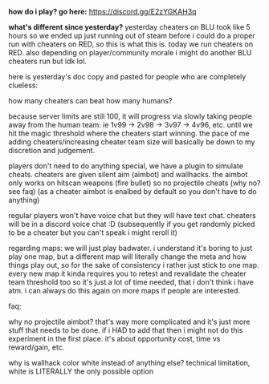 **how do i play? go here:** https://discord.gg/E2zYGKAH3q

**what's different since yesterday?** yesterday cheaters on BLU took like 5 hours so we ended up just running out of steam before i could do a proper run with cheaters on RED, so this is what this is. today we run cheaters on RED. also depending on player/community morale i might do another BLU cheaters run but idk lol.

here is yesterday's doc copy and pasted for people who are completely clueless:

how many cheaters can beat how many humans?


because server limits are still 100, it will progress via slowly taking people away from the human team: ie 1v99 -> 2v98 -> 3v97 -> 4v96, etc. until we hit the magic threshold where the cheaters start winning. the pace of me adding cheaters/increasing cheater team size will basically be down to my discretion and judgement.

players don't need to do anything special, we have a plugin to simulate cheats. cheaters are given silent aim (aimbot) and wallhacks. the aimbot only works on hitscan weapons (fire bullet) so no projectile cheats (why no? see faq) (as a cheater aimbot is enalbed by default so you don't have to do anything)

regular players won't have voice chat but they will have text chat. cheaters will be in a discord voice chat :D (subsequently if you get randomly picked to be a cheater but you can't speak i might reroll it)

regarding maps: we will just play badwater. i understand it's boring to just play one map, but a different map will literally change the meta and how things play out, so for the sake of consistency i rather just stick to one map. every new map it kinda requires you to retest and revalidate the cheater team threshold too so it's just a lot of time needed, that i don't think i have atm. i can always do this again on more maps if people are interested. 

faq:

why no projectile aimbot? that's way more complicated and it's just more stuff that needs to be done. if i HAD to add that then i might not do this experiment in the first place. it's about opportunity cost, time vs reward/gain, etc.

why is wallhack color white instead of anything else? technical limitation, white is LITERALLY the only possible option

